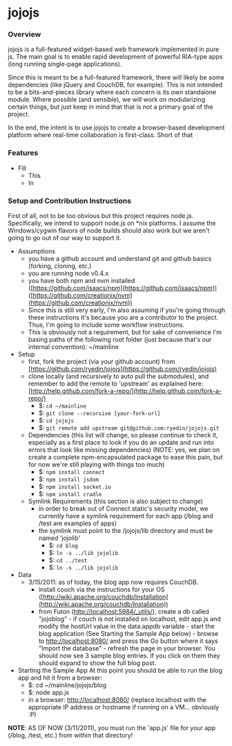 jojojs
======

### Overview
jojojs is a full-featured widget-based web framework implemented in pure js. 
The main goal is to enable rapid development of powerful RIA-type apps (long running single-page applications).

Since this is meant to be a full-featured framework, there will likely be some dependencies (like jQuery and CouchDB, for example). 
This is not intended to be a bits-and-pieces library where each concern is its own standalone module. 
Where possible (and sensible), we will work on modularizing certain things, but just keep in mind that that is not a primary goal of the project.

In the end, the intent is to use jojojs to create a browser-based development platform where real-time collaboration is first-class.
Short of that

### Features

- Fill
  - This
  - In

### Setup and Contribution Instructions
First of all, not to be too obvious but this project requires node.js. Specifically, we intend to support node.js on *nix platforms.
I assume the Windows/cygwin flavors of node builds should also work but we aren't going to go out of our way to support it.

- Assumptions
  - you have a github account and understand git and github basics (forking, cloning, etc.)
  - you are running node v0.4.x
  - you have both npm and nvm installed ([https://github.com/isaacs/npm](https://github.com/isaacs/npm)) ([https://github.com/creationix/nvm](https://github.com/creationix/nvm))
  - Since this is still very early, I'm also assuming if you're going through these instructions it's because you are a contributor to the project. 
Thus, I'm going to include some workflow instructions.
  - This is obviously not a requirement, but for sake of convenience I'm basing paths of the following root folder (just because that's our internal convention): ~/mainline
- Setup 
  - first, fork the project (via your github account) from [https://github.com/ryedin/jojojs](https://github.com/ryedin/jojojs)
  - clone locally (and recursively to auto pull the submodules), and remember to add the remote to 'upstream' as explained here: [http://help.github.com/fork-a-repo/](http://help.github.com/fork-a-repo/)
    - $: `cd ~/mainline`
    - $: `git clone --recursive [your-fork-url]`
    - $: `cd jojojs`
    - $: `git remote add upstream git@github.com:ryedin/jojojs.git`
  - Dependencies (this list will change, so please continue to check it, especially as a first place to look if you do an update and run into errors that look like missing dependencies) (NOTE: yes, we plan on create a complete npm-encapsulated package to ease this pain, but for now we're still playing with things too much)
    - $: `npm install connect`
    - $: `npm install jsdom`
    - $: `npm install socket.io`
    - $: `npm install cradle`
  - Symlink Requirements (this section is also subject to change)
    - in order to break out of Connect.static's security model, we currently have a symlink requirement for each app (/blog and /test are examples of apps)
    - the symlink must point to the /jojojs/lib directory and must be named 'jojolib'
      - $: `cd blog`
      - $: `ln -s ../lib jojolib`
      - $: `cd ../test`
      - $: `ln -s ../lib jojolib`
- Data
  - 3/15/2011: as of today, the blog app now requires CouchDB.
      - install couch via the instructions for your OS ([http://wiki.apache.org/couchdb/Installation](http://wiki.apache.org/couchdb/Installation))
      - from Futon ([http://localhost:5984/_utils/](http://localhost:5984/_utils/)), create a db called "jojoblog"
			- if couch is not installed on localhost, edit app.js and modify the hostUrl value in the data.appdb variable
			- start the blog application (See Starting the Sample App below)
			- browse to [http://localhost:8080/](http://localhost:8080/) and press the Go button where it says "Import the database"
			- refresh the page in your browser.  You should now see 3 sample blog entries.  If you click on them they should expand to show the full blog post.
- Starting the Sample App
At this point you should be able to run the blog app and hit it from a browser:
  - $: cd ~/mainline/jojojs/blog
  - $: node app.js
  - in a browser: [http://localhost:8080/](http://localhost:8080/)  (replace localhost with the appropriate IP address or hostname if running on a VM... obviously :P)
      
**NOTE**: AS OF NOW (3/11/2011), you must run the 'app.js' file for your app (/blog, /test, etc.) from within that directory!